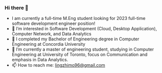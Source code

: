 ### Hi there 👋
- I am currently a full-time M.Eng student looking for 2023 full-time software development engineer position!
- 👀 I’m interested in Software Development (Cloud, Desktop Application), Computer Network, and Data Analytics
- 🌱 I completed my Bachelor of Engineering degree in Computer Engineering at Concordia University
- 🌱 I’m currently a master of engineering student, studying in Computer Engineering at University of Toronto, focus on Communication and emphasis in Data Analytics.
- 📫 How to reach me: lingzhimo96@gmail.com
<!--
-->
